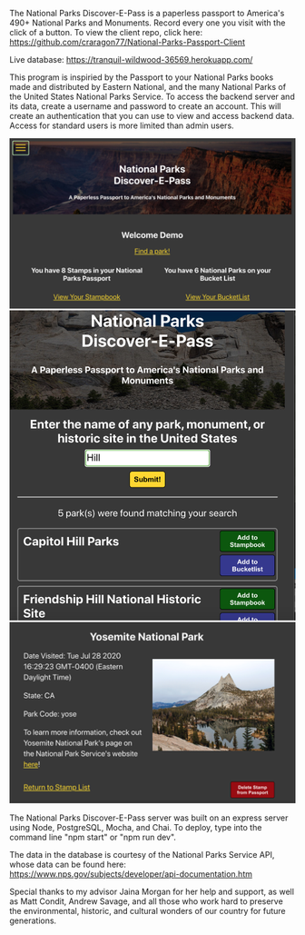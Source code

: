 The National Parks Discover-E-Pass is a paperless passport to America's 490+ National Parks and Monuments. Record every one you visit with the click of a button. To view the client repo, click here: https://github.com/craragon77/National-Parks-Passport-Client

Live database: https://tranquil-wildwood-36569.herokuapp.com/

This program is inspiried by the Passport to your National Parks books made and distributed by Eastern National, and the many National Parks of the United States National Parks Service. To access the backend server and its data, create a username and password to create an account. This will create an authentication that you can use to view and access backend data. Access for standard users is more limited than admin users. 

![Dashboard Image](https://github.com/craragon77/National-Parks-Passport-Client/blob/master/src/pics/README-snapshot-4.jpg)
![Park Search Image](https://github.com/craragon77/National-Parks-Passport-Client/blob/master/src/pics/README-snapshot-3.jpg)
![Stamp Image](https://github.com/craragon77/National-Parks-Passport-Client/blob/master/src/pics/README-snapshot-2.jpg)

The National Parks Discover-E-Pass server was built on an express server using Node, PostgreSQL, Mocha, and Chai. To deploy, type into the command line "npm start" or "npm run dev".

The data in the database is courtesy of the National Parks Service API, whose data can be found here: https://www.nps.gov/subjects/developer/api-documentation.htm

Special thanks to my advisor Jaina Morgan for her help and support, as well as Matt Condit, Andrew Savage, and all those who work hard to preserve the environmental, historic, and cultural wonders of our country for future generations. 
